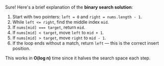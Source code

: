 Sure! Here's a brief explanation of the **binary search solution**:

1. Start with two pointers: `left = 0` and `right = nums.length - 1`.
2. While `left <= right`, find the middle index `mid`.
3. If `nums[mid] === target`, return `mid`.
4. If `nums[mid] < target`, move `left` to `mid + 1`.
5. If `nums[mid] > target`, move `right` to `mid - 1`.
6. If the loop ends without a match, return `left` — this is the correct insert position.

This works in **O(log n)** time since it halves the search space each step.
